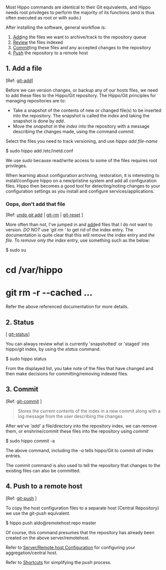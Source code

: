 Most Hippo commands are identical to their Git equivalents, and Hippo needs
root privileges to perform the majority of its functions (and is thus often
executed as root or with sudo.)

After installing the software, general workflow is: 

1. [Add](#add)ing the files we want to archive/track to the repository queue
2. [Review](#status) the files indexed
3. [Commit](#commit)ting these files and any accepted changes to the repository
4. [Push](#push) the repository to a remote host

## <a name="add"></a>1. Add a file

&#91;Ref: [git-add](http://www.kernel.org/pub/software/scm/git/docs/git-add.html "Add file contents to the index")]

Before we can version changes, or backup any of our hosts files, we
need to add these files to the Hippo/Git repository.
The Hippo/Git principles for managing repositories are to:

- 	Take a snapshot of the contents of new or changed
	file(s) to be inserted into the repository. 
	The snapshot is called the *index* and taking the
	snapshot is done by *add*.
- 	Move the *snapshot* in the *index* into the repository
	with a message describing the changes made, using the
	command *commit*.

Select the files you need to track versioning, and use *hippo add file-name*

<!--(block|syntax("bash"))-->
$ sudo hippo add /etc/inetd.conf
<!--(end)-->

We use *sudo* because read/write access to some of the files requires
root privileges.

When learning about configuration archiving, restoration, it is 
interesting to install/configure hippo on a new/pristine system
and add all configuration files. Hippo then becomes a good tool
for detecting/noting changes to your configuration settings as
you install and configure services/applications.

### Oops, don't add that file

&#91;Ref: [undo git add](http://stackoverflow.com/questions/348170/undo-git-add 
"Is there a way to remove these files from the commit? 'git rm -r --cached <file> ...") | 
[git-rm](http://www.kernel.org/pub/software/scm/git/docs/git-rm.html "Remove files from the working tree and the index") |
[git-reset](http://www.kernel.org/pub/software/scm/git/docs/git-reset.html "git reset HEAD <file>...")
]

More often than not, I've jumped in and [add]()ed files that I do not
want to version. *DO NOT* use *'git rm <file>'* to get rid of the 
index entry. The documentation is quite clear that this will
*remove* the index entry and *the file*. To *remove only the index*
entry, use something such as the below:

<!--(block|syntax("bash"))-->
$ sudo su
# cd /var/hippo
# git rm -r --cached <file>...
<!--(end)-->

Refer the above referenced documentation for more details.

## <a name="status"></a>2. Status

&#91; [git-status](http://www.kernel.org/pub/software/scm/git/docs/git-status.html "obtain a summary of what is included by any of the above for the next commit")]

You can always review what is currently 'snapshotted' or 'staged'
into hippo/git index, by using the *status* command.

<!--(block|syntax("bash"))-->
$ sudo hippo status
<!--(end)-->

From the displayed list, you take note of the files that have changed
and then make decisions for committing/removing indexed files.

## <a name="commit"></a>3. Commit

&#91;Ref: [git-commit](http://www.kernel.org/pub/software/scm/git/docs/git-commit.html "Record changes to the repository")
]

<blockquote>
Stores the current contents of the index in a new commit along with 
a log message from the user describing the changes
</blockquote>

After we've *'add'* a file/directory into the repository index, we
can remove them, or enshrine/commit these files into the repository
using *commit*

<!--(block|syntax("bash"))-->
$ sudo hippo commit -a 
<!--(end)-->

The above command, including the *-a* tells hippo/Git to commit *all*
index entries.

The commit command is also used to tell the repository that changes
to the existing files can also be committed.

## <a name="push"></a>4. Push to a remote host

&#91;Ref: [git-push](http://www.kernel.org/pub/software/scm/git/docs/git-push.html "Update remote refs along with associated objects")
]

To copy the host configuration files to a separate host (Central Repository)
we use the git-push equivalent.

<!--(block|syntax("bash"))-->
$ hippo push aldo@remotehost:repo master
<!--(end)-->

Of course, this command presumes that the repository has already been created
on the above server/remotehost.

Refer to [Server/Remote host Configuration](../server.html) for configuring your aggregation/central
host.

Refer to [Shortcuts](shortcuts.html) for simplifying the *push* process.

